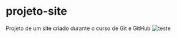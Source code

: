 # projeto-site
 Projeto de um site criado durante o curso de Git e GitHub
![teste](https://github.com/evertonshow/projeto-site/play-button.png)

